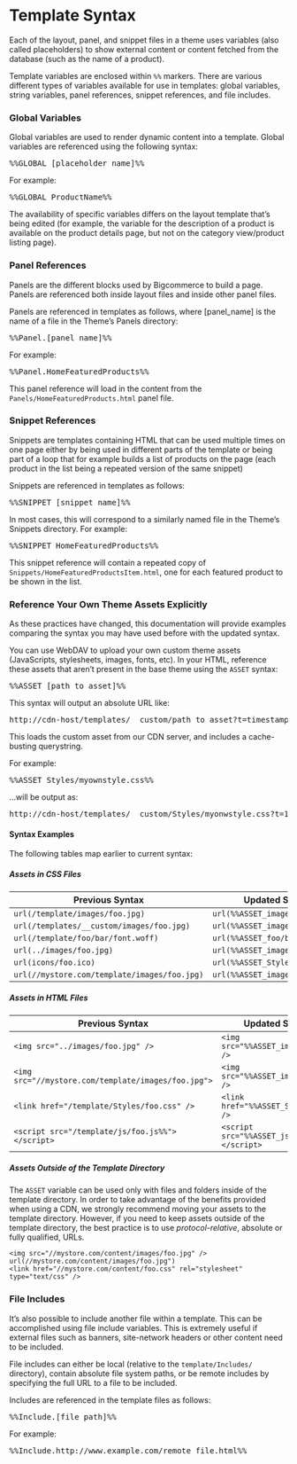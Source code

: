 # <span class="jumptarget"> Template Syntax </span>

Each of the layout, panel, and snippet files in a theme uses variables (also called placeholders) to show external content or content fetched from the database (such as the name of a product).

Template variables are enclosed within `%%` markers. There are various different types of variables available for use in templates: global variables, string variables, panel references, snippet references, and file includes.

### <span class="jumptarget"> Global Variables </span>

Global variables are used to render dynamic content into a template. Global variables are referenced using the following syntax:

<pre>%%GLOBAL_[placeholder_name]%%</pre>

For example:

<pre>%%GLOBAL_ProductName%%</pre>

The availability of specific variables differs on the layout template that’s being edited (for example, the variable for the description of a product is available on the product details page, but not on the category view/product listing page).

### <span class="jumptarget"> Panel References </span>

Panels are the different blocks used by Bigcommerce to build a page. Panels are referenced both inside layout files and inside other panel files.

Panels are referenced in templates as follows, where [panel_name] is the name of a file in the Theme’s Panels directory:

<pre>%%Panel.[panel_name]%%</pre>

For example:

<pre>%%Panel.HomeFeaturedProducts%%</pre>

This panel reference will load in the content from the `Panels/HomeFeaturedProducts.html` panel file.

### <span class="jumptarget"> Snippet References </span>

Snippets are templates containing HTML that can be used multiple times on one page either by being used in different parts of the template or being part of a loop that for example builds a list of products on the page (each product in the list being a repeated version of the same snippet)

Snippets are referenced in templates as follows:

<pre>%%SNIPPET_[snippet_name]%%</pre>

In most cases, this will correspond to a similarly named file in the Theme’s Snippets directory. For example:

<pre>%%SNIPPET_HomeFeaturedProducts%%</pre>

This snippet reference will contain a repeated copy of `Snippets/HomeFeaturedProductsItem.html`, one for each featured product to be shown in the list.

### <span class="jumptarget"> Reference Your Own Theme Assets Explicitly </span>

As these practices have changed, this documentation will provide examples comparing the syntax you may have used before with the updated syntax.

You can use WebDAV to upload your own custom theme assets (JavaScripts, stylesheets, images, fonts, etc). In your HTML, reference these assets that aren’t present in the base theme using the `ASSET` syntax:

<pre>%%ASSET_[path_to_asset]%%</pre>

This syntax will output an absolute URL like: 

<pre>http://cdn-host/templates/__custom/path_to_asset?t=timestamp`</pre>

This loads the custom asset from our CDN server, and includes a cache-busting querystring.

For example:

<pre>%%ASSET_Styles/myownstyle.css%%</pre>

...will be output as:

<pre>http://cdn-host/templates/__custom/Styles/myonwstyle.css?t=123</pre>

#### <span class="jumptarget"> Syntax Examples </span>

The following tables map earlier to current syntax:

##### <span class="jumptarget"> Assets in CSS Files </span>

| Previous Syntax | Updated Syntax(CDN) |
|-----------------|---------------------|
| `url(/template/images/foo.jpg)` | `url(%%ASSET_images/foo.jpg%%)` |
| `url(/templates/__custom/images/foo.jpg)` | `url(%%ASSET_images/foo.jpg%%)` |
| `url(/template/foo/bar/font.woff)` | `url(%%ASSET_foo/bar/font.woff%%)` |
| `url(../images/foo.jpg)` | `url(%%ASSET_images/foo.jpg%%)` |
| `url(icons/foo.ico)` | `url(%%ASSET_Styles/icons/foo.ico%%)` |
| `url(//mystore.com/template/images/foo.jpg)` | `url(%%ASSET_images/foo.jpg%%)` |

##### <span class="jumptarget"> Assets in HTML Files </span>

| Previous Syntax | Updated Syntax(CDN) |
|---------------|----------------|
| `<img src="../images/foo.jpg" />` | `<img src="%%ASSET_images/foo.jpg%%" />` |
| `<img src="//mystore.com/template/images/foo.jpg">` | `<img src="%%ASSET_images/foo.jpg%%" />` |
| `<link href="/template/Styles/foo.css" />` | `<link href="%%ASSET_Styles/foo.css%%" />` |
| `<script src="/template/js/foo.js%%"></script>` | `<script src="%%ASSET_js/foo.js%%"></script>` |

##### <span class="jumptarget"> Assets Outside of the Template Directory </span>

The `ASSET` variable can be used only with files and folders inside of the template directory. In order to take advantage of the benefits provided when using a CDN, we strongly recommend moving your assets to the template directory. However, if you need to keep assets outside of the template directory, the best practice is to use _protocol-relative_, absolute or fully qualified, URLs.

```
<img src="//mystore.com/content/images/foo.jpg" />
url(//mystore.com/content/images/foo.jpg")
<link href="//mystore.com/content/foo.css" rel="stylesheet" type="text/css" />
```

### <span class="jumptarget"> File Includes </span>

It’s also possible to include another file within a template. This can be accomplished using file include variables. This is extremely useful if external files such as banners, site-network headers or other content need to be included.

File includes can either be local (relative to the `template/Includes/` directory), contain absolute file system paths, or be remote includes by specifying the full URL to a file to be included.

Includes are referenced in the template files as follows:

<pre>%%Include.[file_path]%%</pre>

For example:

<pre>
%%Include.http://www.example.com/remote_file.html%%</pre>
